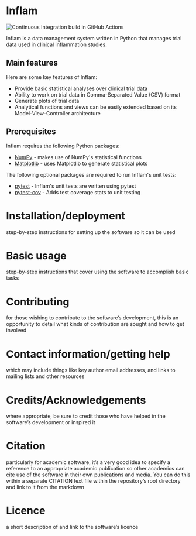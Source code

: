 # Inflam
![Continuous Integration build in GitHub Actions](https://github.com/<your_github_username>/python-intermediate-inflammation/workflows/CI/badge.svg?branch=main)

Inflam is a data management system written in 
Python that manages trial data used in clinical 
inflammation studies.

## Main features

Here are some key features of Inflam:

- Provide basic statistical analyses over clinical trial data
- Ability to work on trial data in Comma-Separated Value (CSV) format
- Generate plots of trial data
- Analytical functions and views can be easily extended based on its Model-View-Controller architecture

## Prerequisites

Inflam requires the following Python packages:

- [NumPy](https://www.numpy.org/) - makes use of NumPy's statistical functions
- [Matplotlib](https://matplotlib.org/stable/index.html) - uses Matplotlib to generate statistical plots

The following optional packages are required to run Inflam's unit tests:

- [pytest](https://docs.pytest.org/en/stable/) - Inflam's unit tests are written using pytest
- [pytest-cov](https://pypi.org/project/pytest-cov/) - Adds test coverage stats to unit testing

# Installation/deployment

step-by-step instructions for setting up the software so it can be used

# Basic usage

step-by-step instructions that cover using the software to accomplish basic tasks

# Contributing

for those wishing to contribute to the software’s development, this is an opportunity to detail what kinds of contribution are sought and how to get involved

# Contact information/getting help 
which may include things like key author email addresses, and links to mailing lists and other resources

# Credits/Acknowledgements
where appropriate, be sure to credit those who have helped in the software’s development or inspired it

# Citation
particularly for academic software, it’s a very good idea to specify a reference to an appropriate academic publication so other academics can cite use of the software in their own publications and media. You can do this within a separate CITATION text file within the repository’s root directory and link to it from the markdown

# Licence
a short description of and link to the software’s licence